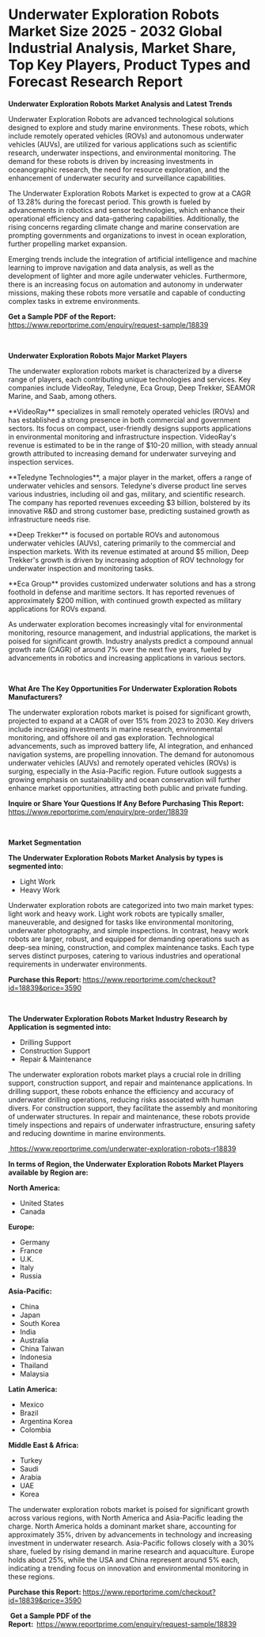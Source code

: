 <p><h1>Underwater Exploration Robots Market Size 2025 - 2032 Global Industrial Analysis, Market Share, Top Key Players, Product Types and Forecast Research Report</h1></p><p><strong>Underwater Exploration Robots Market Analysis and Latest Trends</strong></p>
<p><p>Underwater Exploration Robots are advanced technological solutions designed to explore and study marine environments. These robots, which include remotely operated vehicles (ROVs) and autonomous underwater vehicles (AUVs), are utilized for various applications such as scientific research, underwater inspections, and environmental monitoring. The demand for these robots is driven by increasing investments in oceanographic research, the need for resource exploration, and the enhancement of underwater security and surveillance capabilities.</p><p>The Underwater Exploration Robots Market is expected to grow at a CAGR of 13.28% during the forecast period. This growth is fueled by advancements in robotics and sensor technologies, which enhance their operational efficiency and data-gathering capabilities. Additionally, the rising concerns regarding climate change and marine conservation are prompting governments and organizations to invest in ocean exploration, further propelling market expansion.</p><p>Emerging trends include the integration of artificial intelligence and machine learning to improve navigation and data analysis, as well as the development of lighter and more agile underwater vehicles. Furthermore, there is an increasing focus on automation and autonomy in underwater missions, making these robots more versatile and capable of conducting complex tasks in extreme environments.</p></p>
<p><strong>Get a Sample PDF of the Report:&nbsp;</strong> <a href="https://www.reportprime.com/enquiry/request-sample/18839?utm_campaign=4556&utm_medium=2&utm_source=Github&utm_content=ia&utm_term=19052025&utm_id=underwater-exploration-robots">https://www.reportprime.com/enquiry/request-sample/18839</a></p>
<p>&nbsp;</p>
<p><strong>Underwater Exploration Robots Major Market Players</strong></p>
<p><p>The underwater exploration robots market is characterized by a diverse range of players, each contributing unique technologies and services. Key companies include VideoRay, Teledyne, Eca Group, Deep Trekker, SEAMOR Marine, and Saab, among others. </p><p>**VideoRay** specializes in small remotely operated vehicles (ROVs) and has established a strong presence in both commercial and government sectors. Its focus on compact, user-friendly designs supports applications in environmental monitoring and infrastructure inspection. VideoRay's revenue is estimated to be in the range of $10-20 million, with steady annual growth attributed to increasing demand for underwater surveying and inspection services.</p><p>**Teledyne Technologies**, a major player in the market, offers a range of underwater vehicles and sensors. Teledyne's diverse product line serves various industries, including oil and gas, military, and scientific research. The company has reported revenues exceeding $3 billion, bolstered by its innovative R&D and strong customer base, predicting sustained growth as infrastructure needs rise.</p><p>**Deep Trekker** is focused on portable ROVs and autonomous underwater vehicles (AUVs), catering primarily to the commercial and inspection markets. With its revenue estimated at around $5 million, Deep Trekker's growth is driven by increasing adoption of ROV technology for underwater inspection and monitoring tasks.</p><p>**Eca Group** provides customized underwater solutions and has a strong foothold in defense and maritime sectors. It has reported revenues of approximately $200 million, with continued growth expected as military applications for ROVs expand.</p><p>As underwater exploration becomes increasingly vital for environmental monitoring, resource management, and industrial applications, the market is poised for significant growth. Industry analysts predict a compound annual growth rate (CAGR) of around 7% over the next five years, fueled by advancements in robotics and increasing applications in various sectors.</p></p>
<p>&nbsp;</p>
<p><strong>What Are The Key Opportunities For Underwater Exploration Robots Manufacturers?</strong></p>
<p><p>The underwater exploration robots market is poised for significant growth, projected to expand at a CAGR of over 15% from 2023 to 2030. Key drivers include increasing investments in marine research, environmental monitoring, and offshore oil and gas exploration. Technological advancements, such as improved battery life, AI integration, and enhanced navigation systems, are propelling innovation. The demand for autonomous underwater vehicles (AUVs) and remotely operated vehicles (ROVs) is surging, especially in the Asia-Pacific region. Future outlook suggests a growing emphasis on sustainability and ocean conservation will further enhance market opportunities, attracting both public and private funding.</p></p>
<p><strong>Inquire or Share Your Questions If Any Before Purchasing This Report:</strong> <a href="https://www.reportprime.com/enquiry/pre-order/18839?utm_campaign=4556&utm_medium=2&utm_source=Github&utm_content=ia&utm_term=19052025&utm_id=underwater-exploration-robots">https://www.reportprime.com/enquiry/pre-order/18839</a></p>
<p>&nbsp;</p>
<p><strong>Market Segmentation</strong></p>
<p><strong>The Underwater Exploration Robots Market Analysis by types is segmented into:</strong></p>
<p><ul><li>Light Work</li><li>Heavy Work</li></ul></p>
<p><p>Underwater exploration robots are categorized into two main market types: light work and heavy work. Light work robots are typically smaller, maneuverable, and designed for tasks like environmental monitoring, underwater photography, and simple inspections. In contrast, heavy work robots are larger, robust, and equipped for demanding operations such as deep-sea mining, construction, and complex maintenance tasks. Each type serves distinct purposes, catering to various industries and operational requirements in underwater environments.</p></p>
<p><strong>Purchase this Report:&nbsp;</strong><a href="https://www.reportprime.com/checkout?id=18839&price=3590&utm_campaign=4556&utm_medium=2&utm_source=Github&utm_content=ia&utm_term=19052025&utm_id=underwater-exploration-robots">https://www.reportprime.com/checkout?id=18839&price=3590</a></p>
<p>&nbsp;</p>
<p><strong>The Underwater Exploration Robots Market Industry Research by Application is segmented into:</strong></p>
<p><ul><li>Drilling Support</li><li>Construction Support</li><li>Repair & Maintenance</li></ul></p>
<p><p>The underwater exploration robots market plays a crucial role in drilling support, construction support, and repair and maintenance applications. In drilling support, these robots enhance the efficiency and accuracy of underwater drilling operations, reducing risks associated with human divers. For construction support, they facilitate the assembly and monitoring of underwater structures. In repair and maintenance, these robots provide timely inspections and repairs of underwater infrastructure, ensuring safety and reducing downtime in marine environments.</p></p>
<p><a href="https://www.reportprime.com/underwater-exploration-robots-r18839?utm_campaign=4556&utm_medium=2&utm_source=Github&utm_content=ia&utm_term=19052025&utm_id=underwater-exploration-robots">&nbsp;https://www.reportprime.com/underwater-exploration-robots-r18839</a></p>
<p><strong>In terms of Region, the Underwater Exploration Robots Market Players available by Region are:</strong></p>
<p>
    <p> <strong> North America: </strong>
        <ul>
            <li>United States</li>
            <li>Canada</li>
        </ul>
        </p> 
    <p> <strong> Europe: </strong>
        <ul>
            <li>Germany</li>
            <li>France</li>
            <li>U.K.</li>
            <li>Italy</li>
            <li>Russia</li>
        </ul>
        </p> 
    <p> <strong> Asia-Pacific: </strong>
        <ul>
            <li>China</li>
            <li>Japan</li>
            <li>South Korea</li>
            <li>India</li>
            <li>Australia</li>
            <li>China Taiwan</li>
            <li>Indonesia</li>
            <li>Thailand</li>
            <li>Malaysia</li>
        </ul>
        </p> 
    <p> <strong> Latin America: </strong>
        <ul>
            <li>Mexico</li>
            <li>Brazil</li>
            <li>Argentina Korea</li>
            <li>Colombia</li>
        </ul>
        </p> 
    <p> <strong> Middle East & Africa: </strong>
        <ul>
            <li>Turkey</li>
            <li>Saudi</li>
            <li>Arabia</li>
            <li>UAE</li>
            <li>Korea</li>
        </ul>
    </p>
    </p>
<p><p>The underwater exploration robots market is poised for significant growth across various regions, with North America and Asia-Pacific leading the charge. North America holds a dominant market share, accounting for approximately 35%, driven by advancements in technology and increasing investment in underwater research. Asia-Pacific follows closely with a 30% share, fueled by rising demand in marine research and aquaculture. Europe holds about 25%, while the USA and China represent around 5% each, indicating a trending focus on innovation and environmental monitoring in these regions.</p></p>
<p><strong>Purchase this Report: </strong><a href="https://www.reportprime.com/checkout?id=18839&price=3590&utm_campaign=4556&utm_medium=2&utm_source=Github&utm_content=ia&utm_term=19052025&utm_id=underwater-exploration-robots">https://www.reportprime.com/checkout?id=18839&price=3590</a></p>
<p>&nbsp;<strong>Get a Sample PDF of the Report:&nbsp;&nbsp;</strong><a href="https://www.reportprime.com/enquiry/request-sample/18839?utm_campaign=4556&utm_medium=2&utm_source=Github&utm_content=ia&utm_term=19052025&utm_id=underwater-exploration-robots">https://www.reportprime.com/enquiry/request-sample/18839</a></p>
<p><strong></strong></p>
<p><p></p><p></p><p></p></p>